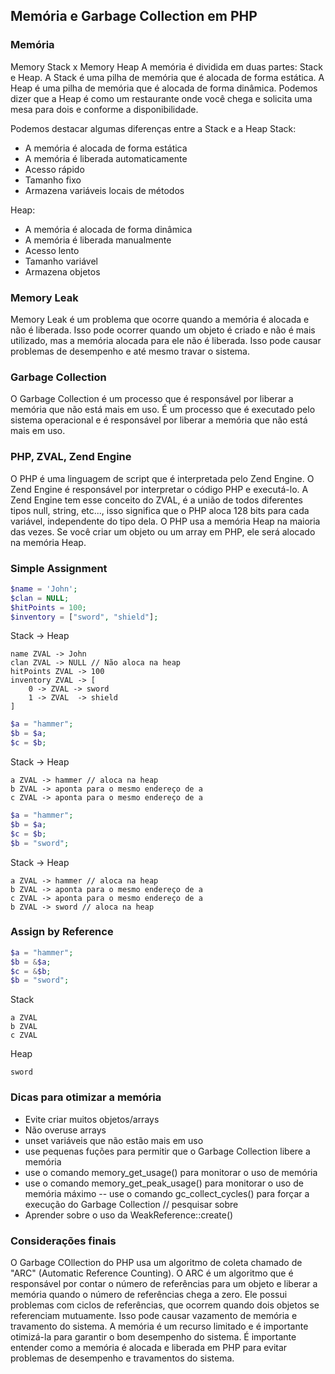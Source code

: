 ## Memória e Garbage Collection em PHP
### Memória

Memory Stack x Memory Heap
A memória é dividida em duas partes: Stack e Heap. A Stack é uma pilha de memória que é alocada de forma estática. A Heap é uma pilha de memória que é alocada de forma dinâmica.
Podemos dizer que a Heap é como um restaurante onde você chega e solicita uma mesa para dois e conforme a disponibilidade.

Podemos destacar algumas diferenças entre a Stack e a Heap
Stack: 
- A memória é alocada de forma estática
- A memória é liberada automaticamente
- Acesso rápido
- Tamanho fixo
- Armazena variáveis locais de métodos

Heap:
- A memória é alocada de forma dinâmica
- A memória é liberada manualmente
- Acesso lento
- Tamanho variável
- Armazena objetos

### Memory Leak
Memory Leak é um problema que ocorre quando a memória é alocada e não é liberada. Isso pode ocorrer quando um objeto é criado e não é mais utilizado, mas a memória alocada para ele não é liberada. Isso pode causar problemas de desempenho e até mesmo travar o sistema.

### Garbage Collection

O Garbage Collection é um processo que é responsável por liberar a memória que não está mais em uso. É um processo que é executado pelo sistema operacional e é responsável por liberar a memória que não está mais em uso.

### PHP, ZVAL, Zend Engine

O PHP é uma linguagem de script que é interpretada pelo Zend Engine. O Zend Engine é responsável por interpretar o código PHP e executá-lo.
A Zend Engine tem esse conceito do ZVAL, é a união de todos diferentes tipos null, string, etc..., isso significa que o PHP aloca 128 bits para cada variável, independente do tipo dela.
O PHP usa a memória Heap na maioria das vezes. Se você criar um objeto ou um array em PHP, ele será alocado na memória Heap.

### Simple Assignment

```php
$name = 'John';
$clan = NULL;
$hitPoints = 100;
$inventory = ["sword", "shield"];
```

Stack -> Heap
```
name ZVAL -> John
clan ZVAL -> NULL // Não aloca na heap
hitPoints ZVAL -> 100
inventory ZVAL -> [
    0 -> ZVAL -> sword
    1 -> ZVAL  -> shield
] 
```

```PHP
$a = "hammer";
$b = $a;
$c = $b;
```
Stack -> Heap
```
a ZVAL -> hammer // aloca na heap
b ZVAL -> aponta para o mesmo endereço de a
c ZVAL -> aponta para o mesmo endereço de a
```

```PHP
$a = "hammer";
$b = $a;
$c = $b;
$b = "sword";
```

Stack -> Heap
```
a ZVAL -> hammer // aloca na heap
b ZVAL -> aponta para o mesmo endereço de a
c ZVAL -> aponta para o mesmo endereço de a
b ZVAL -> sword // aloca na heap
```

### Assign by Reference

```PHP
$a = "hammer";
$b = &$a;
$c = &$b;
$b = "sword";
```

Stack 
```
a ZVAL
b ZVAL
c ZVAL
```
Heap
```
sword
```

### Dicas para otimizar a memória

- Evite criar muitos objetos/arrays
- Não overuse arrays
- unset variáveis que não estão mais em uso
- use pequenas fuções para permitir que o Garbage Collection libere a memória
- use o comando memory_get_usage() para monitorar o uso de memória
- use o comando memory_get_peak_usage() para monitorar o uso de memória máximo
-- use o comando gc_collect_cycles() para forçar a execução do Garbage Collection // pesquisar sobre
- Aprender sobre o uso da WeakReference::create() 

### Considerações finais

O Garbage COllection do PHP usa um algoritmo de coleta chamado de "ARC" (Automatic Reference Counting). O ARC é um algoritmo que é responsável por contar o número de referências para um objeto e liberar a memória quando o número de referências chega a zero.
Ele possui problemas com ciclos de referências, que ocorrem quando dois objetos se referenciam mutuamente. Isso pode causar vazamento de memória e travamento do sistema.
A memória é um recurso limitado e é importante otimizá-la para garantir o bom desempenho do sistema. É importante entender como a memória é alocada e liberada em PHP para evitar problemas de desempenho e travamentos do sistema.

